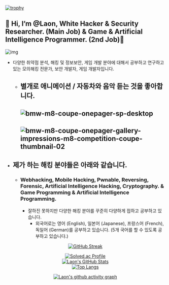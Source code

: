 [![trophy](https://github-profile-trophy.vercel.app/?username=Laonhearts&theme=algolia&column=10)](https://github.com/Luon/)

## 💫 Hi, I’m @Laon, White Hacker & Security Researcher. (Main Job) & Game & Artificial Intelligence Programmer. (2nd Job)💫
![img](https://github.com/user-attachments/assets/c4acc5f3-f770-4d9a-9079-7f6ee0eebc35)
- 다양한 취약점 분석, 해킹 및 정보보안, 게임 개발 분야에 대해서 공부하고 연구하고 있는 모의해킹 전문가, 보안 개발자, 게임 개발자입니다.
  - 별개로 애니메이션 / 자동차와 음악 듣는 것을 좋아합니다.
    -------------------------------
    ![bmw-m8-coupe-onepager-sp-desktop](https://github.com/user-attachments/assets/aec81e54-34cb-46cb-9082-6298d69ac523)
    ------------------------------------
    ![bmw-m8-coupe-onepager-gallery-impressions-m8-competition-coupe-thumbnail-02](https://github.com/user-attachments/assets/a296ee7c-27cb-42bb-ba3b-1b53e046c101)
    -----------------------------

- ## 제가 하는 해킹 분야들은 아래와 같습니다.

  - ### Webhacking, Mobile Hacking, Pwnable, Reversing, Forensic, Artificial Intelligence Hacking, Cryptography. & Game Programming & Artificial Intelligence Programming.
    
    - 잘하진 못하지만 다양한 해킹 분야를 꾸준히 다양하게 접하고 공부하고 있습니다.
      - 외국어로는 영어 (English), 일본어 (Japanese), 프랑스어 (French), 독일어 (German)를 공부하고 있습니다. (5개 국어를 할 수 있도록 공부하고 있습니다.)
    
<div align = "center">

[![GitHub Streak](https://github-readme-streak-stats.herokuapp.com/?user=Laonhearts&theme=holi-theme)](https://git.io/streak-stats)

[![Solved.ac Profile](http://mazassumnida.wtf/api/v2/generate_badge?boj=dsph9245)](https://solved.ac/dsph9245) <br/>
[![Laon's GitHub Stats](https://github-readme-stats.vercel.app/api?username=Laonhearts&hide=contribs,prs&show_icons=true&theme=ambient_gradient)](https://github.com/anuraghazra/github-readme-stats)
<br>
[![Top Langs](https://github-readme-stats.vercel.app/api/top-langs/?username=Laonhearts&langs_count=10&hide=contribs,prs&show_icons=true&theme=ambient_gradient)](https://github.com/anuraghazra/github-readme-stats)

[![Laon's github activity graph](https://github-readme-activity-graph.vercel.app/graph?username=Laonhearts&theme=react-dark&border=true)](https://github.com/ashutosh00710/github-readme-activity-graph)

</div>
